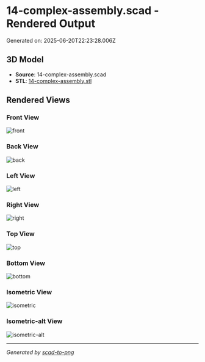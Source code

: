 # 14-complex-assembly.scad - Rendered Output

Generated on: 2025-06-20T22:23:28.006Z

## 3D Model

- **Source**: 14-complex-assembly.scad
- **STL**: [14-complex-assembly.stl](./14-complex-assembly.stl)

## Rendered Views

### Front View
![front](./front.png)

### Back View
![back](./back.png)

### Left View
![left](./left.png)

### Right View
![right](./right.png)

### Top View
![top](./top.png)

### Bottom View
![bottom](./bottom.png)

### Isometric View
![isometric](./isometric.png)

### Isometric-alt View
![isometric-alt](./isometric-alt.png)

---
*Generated by [scad-to-png](https://github.com/imjasonh/scad-to-png)*

